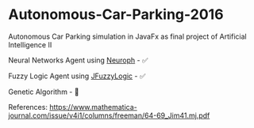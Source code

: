 # Autonomous-Car-Parking-2016
Autonomous Car Parking simulation in JavaFx as final project of Artificial Intelligence II

Neural Networks Agent using [Neuroph](http://neuroph.sourceforge.net/) - :white_check_mark:


Fuzzy Logic Agent using [JFuzzyLogic](http://jfuzzylogic.sourceforge.net/html/index.html) - :white_check_mark:

Genetic Algorithm - :dart:

References: 
https://www.mathematica-journal.com/issue/v4i1/columns/freeman/64-69_Jim41.mj.pdf
